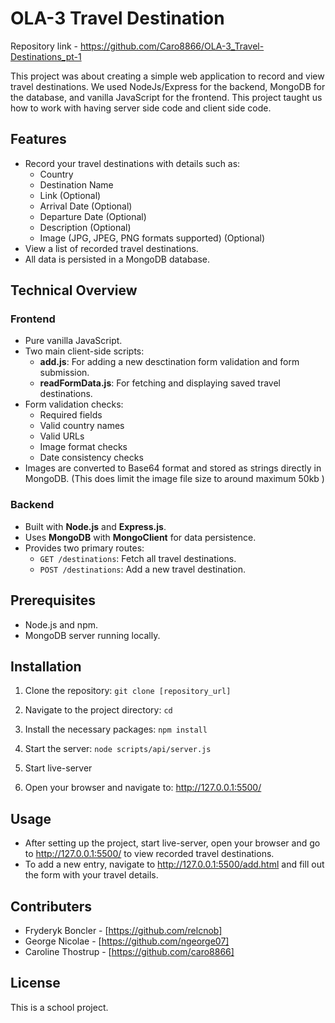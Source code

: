# OLA-3 Travel Destination

Repository link - https://github.com/Caro8866/OLA-3_Travel-Destinations_pt-1

This project was about creating a simple web application to record and view travel destinations. We used NodeJs/Express for the backend, MongoDB for the database, and vanilla JavaScript for the frontend. This project taught us how to work with having server side code and client side code.

## Features

- Record your travel destinations with details such as:
  - Country
  - Destination Name
  - Link (Optional)
  - Arrival Date (Optional)
  - Departure Date (Optional)
  - Description (Optional)
  - Image (JPG, JPEG, PNG formats supported) (Optional)
- View a list of recorded travel destinations.
- All data is persisted in a MongoDB database.

## Technical Overview

### Frontend

- Pure vanilla JavaScript.
- Two main client-side scripts:
  - **add.js**: For adding a new desctination form validation and form submission.
  - **readFormData.js**: For fetching and displaying saved travel destinations.
- Form validation checks:
  - Required fields
  - Valid country names
  - Valid URLs
  - Image format checks
  - Date consistency checks
- Images are converted to Base64 format and stored as strings directly in MongoDB. (This does limit the image file size to around maximum 50kb )

### Backend

- Built with **Node.js** and **Express.js**.
- Uses **MongoDB** with **MongoClient** for data persistence.
- Provides two primary routes:
  - `GET /destinations`: Fetch all travel destinations.
  - `POST /destinations`: Add a new travel destination.

## Prerequisites

- Node.js and npm.
- MongoDB server running locally.

## Installation

1. Clone the repository:
   `git clone [repository_url]`

2. Navigate to the project directory:
   `cd `

3. Install the necessary packages:
   `npm install`

4. Start the server:
   `node scripts/api/server.js`

5. Start live-server

7. Open your browser and navigate to:
   http://127.0.0.1:5500/

## Usage

- After setting up the project, start live-server, open your browser and go to http://127.0.0.1:5500/ to view recorded travel destinations.
- To add a new entry, navigate to http://127.0.0.1:5500/add.html and fill out the form with your travel details.

## Contributers

- Fryderyk Boncler - [https://github.com/relcnob]
- George Nicolae - [https://github.com/ngeorge07]
- Caroline Thostrup - [https://github.com/caro8866]

## License

This is a school project.
